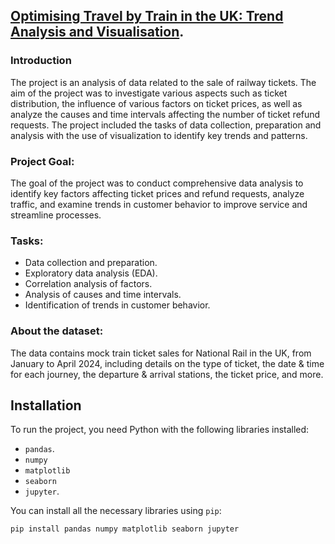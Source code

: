 ## [Optimising Travel by Train in the UK: Trend Analysis and Visualisation](https://github.com/DariiaSira/UKTrainRidesAnalysisVisualization/blob/main/UKTrainRidesAnalysis.ipynb). 

### Introduction

The project is an analysis of data related to the sale of railway tickets. The aim of the project was to investigate various aspects such as ticket distribution, the influence of various factors on ticket prices, as well as analyze the causes and time intervals affecting the number of ticket refund requests. The project included the tasks of data collection, preparation and analysis with the use of visualization to identify key trends and patterns.

### Project Goal:
The goal of the project was to conduct comprehensive data analysis to identify key factors affecting ticket prices and refund requests, analyze traffic, and examine trends in customer behavior to improve service and streamline processes.

### Tasks:
* Data collection and preparation.
* Exploratory data analysis (EDA).
* Correlation analysis of factors.
* Analysis of causes and time intervals.
* Identification of trends in customer behavior.

### About the dataset:
The data contains mock train ticket sales for National Rail in the UK, from January to April 2024, including details on the type of ticket, the date & time for each journey, the departure & arrival stations, the ticket price, and more.

## Installation
To run the project, you need Python with the following libraries installed:

- `pandas`.
- `numpy`
- `matplotlib`
- `seaborn`
- `jupyter`.

You can install all the necessary libraries using `pip`:

```bash
pip install pandas numpy matplotlib seaborn jupyter

